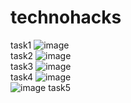 ﻿# technohacks
 task1
 ![image](https://github.com/sandesh10000/technohacks/assets/85103235/eacc3b1d-e555-477b-9be6-f2a8d9ac35a0)
 </br>
 task2
 ![image](https://github.com/sandesh10000/technohacks/assets/85103235/e31af83f-f9c2-4008-949f-8f9261c66959)
 </br>
 task3
 ![image](https://github.com/sandesh10000/technohacks/assets/85103235/28026c34-5b26-40f5-99df-bea690950c0b)
 </br>
 task4
 ![image](https://github.com/sandesh10000/technohacks/assets/85103235/cc92019d-c18a-4084-993a-f203761121b7)
 </br>
![image](https://github.com/sandesh10000/technohacks/assets/85103235/1d345068-30d2-48ec-bb8b-0106cb44a3e4)
 task5

